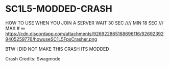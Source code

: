 # SC1L5-MODDED-CRASH
HOW TO USE
WHEN YOU JOIN A SERVER WAIT 30 SEC //// MIN 18 SEC /// MAX # ∞
https://cdn.discordapp.com/attachments/926922865188696116/926923929405259776/howuseSC1L5FpsCrasher.png


BTW I DID NOT MAKE THIS CRASH ITS MODDED



Crash Credits: Swagmode
